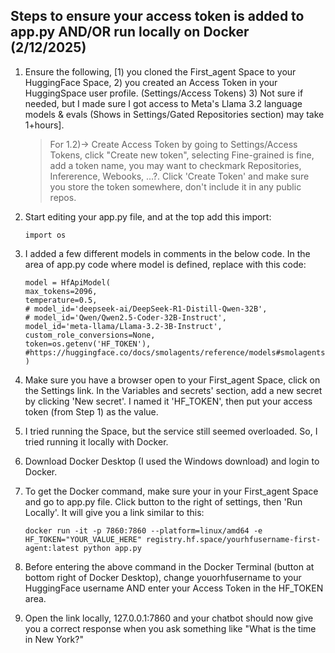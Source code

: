 ## Steps to ensure your access token is added to app.py AND/OR run locally on Docker (2/12/2025)

1. Ensure the following, [1) you cloned the First_agent Space to your HuggingFace Space, 2) you created an Access Token in your HuggingSpace user profile. (Settings/Access Tokens) 3) Not sure if needed, but I made sure I got access to Meta's Llama 3.2 language models & evals (Shows in Settings/Gated Repositories section) may take 1+hours].

   > For 1.2)-> Create Access Token by going to Settings/Access Tokens, click "Create new token", selecting Fine-grained is fine, add a token name, you may want to checkmark Repositories, Infererence, Webooks, ...?. Click 'Create Token' and make sure you store the token somewhere, don't include it in any public repos.
3. Start editing your app.py file, and at the top add this import:
   ```
   import os
   ```
5. I added a few different models in comments in the below code. In the area of app.py code where model is defined, replace with this code:
    ```
    model = HfApiModel(
    max_tokens=2096,
    temperature=0.5,
    # model_id='deepseek-ai/DeepSeek-R1-Distill-Qwen-32B',
    # model_id='Qwen/Qwen2.5-Coder-32B-Instruct',
    model_id='meta-llama/Llama-3.2-3B-Instruct',
    custom_role_conversions=None,
    token=os.getenv('HF_TOKEN'),   #https://huggingface.co/docs/smolagents/reference/models#smolagents.HfApiModel
    )
    ```
3. Make sure you have a browser open to your First_agent Space, click on the Settings link. In the Variables and secrets' section, add a new secret by clicking 'New secret'. I named it 'HF_TOKEN', then put your access token (from Step 1) as the value.
4. I tried running the Space, but the service still seemed overloaded. So, I tried running it locally with Docker.
5. Download Docker Desktop (I used the Windows download) and login to Docker.
6. To get the Docker command, make sure your in your First_agent Space and go to app.py file. Click button to the right of settings, then 'Run Locally'. It will give you a link similar to this:
    ```
    docker run -it -p 7860:7860 --platform=linux/amd64 -e HF_TOKEN="YOUR_VALUE_HERE" registry.hf.space/yourhfusername-first-agent:latest python app.py
    ```
7. Before entering the above command in the Docker Terminal (button at bottom right of Docker Desktop), change youorhfusername to your HuggingFace username  AND  enter your Access Token in the HF_TOKEN area.
8. Open the link locally, 127.0.0.1:7860 and your chatbot should now give you a correct response when you ask something like "What is the time in New York?"
